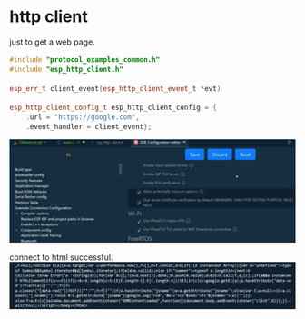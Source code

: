 # http client
just to get a web page.
```C++
#include "protocol_examples_common.h"
#include "esp_http_client.h"

esp_err_t client_event(esp_http_client_event_t *evt)

esp_http_client_config_t esp_http_client_config = {
    .url = "https://google.com",
    .event_handler = client_event};
```

![sdk configuration](https://github.com/afterCherry/Learn-ESP32/blob/main/Images/sdk%20configuration.png) <br>

connect to html successful.
![successful](https://github.com/afterCherry/Learn-ESP32/blob/main/Images/connect%20to%20html%20successful.png)
